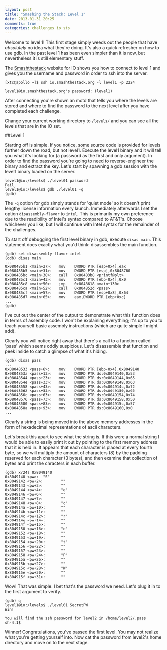 ```yaml
---
layout: post
title: "Smashing the Stack: Level 1"
date: 2013-01-31 20:25
comments: true
categories: challenges io sts
---
```


Welcome to level 1! This first stage simply weeds out the people that have _absolutely_ no idea what they're doing.
It's also a quick refresher on how to use gdb. In the past level 1 has been even simpler than it is now, but nevertheless
it is still elementary stuff.

The [Smashthestack](http://io.smashthestack.org:84/) website for IO shows you how to connect to level 1 and gives you the username
and password in order to ssh into the server.

```
[xtc@apollo ~]$ ssh io.smashthestack.org -l level1 -p 2224

level1@io.smashthestack.org's password: (level1)
```

After connecting you're shown an motd that tells you where the levels are stored and where to find the password to the next level
after you have completed each challenge.

Change your current working directory to `/levels/` and you can see all the levels that are in the IO set.

##Level 1

Starting off is simple. If you notice, some source code is provided for levels further down the road, but not level1.
Execute the level1 binary and it will tell you what it's looking for (a password as the first and only argument).
In order to find the password you're going to need to reverse-engineer the binary and extract the key. Let's start by spawning
a gdb session with the level1 binary loaded on the server.

```
level1@io:/levels$ ./level01 password
Fail.
level1@io:/levels$ gdb ./level01 -q
(gdb)
```

The `-q` option for gdb simply stands for 'quiet mode' so it doesn't print lengthy license information every launch.
Immediately afterwards I set the option `disassembly-flavor` to `intel`. This is primarily my own preference due to the readibility
of Intel's syntax compared to AT&T's. Choose whichever you like, but I will continue with Intel syntax for the remainder of the
challenges.

To start off debugging the first level binary in gdb, execute `disas main`. This statement does exactly what you'd think:
disassembles the main function.

```
(gdb) set disassembly-flavor intel
(gdb) disas main
...
0x080485b1 <main+27>:   mov    DWORD PTR [esp+0x4],eax
0x080485b5 <main+31>:   mov    DWORD PTR [esp],0x8048760
0x080485bc <main+38>:   call   0x80483b8 <printf@plt>
0x080485c1 <main+43>:   mov    DWORD PTR [ebp-0x4],0x0
0x080485c8 <main+50>:   jmp    0x8048618 <main+130>
0x080485ca <main+52>:   call   0x804852d <pass>
0x080485cf <main+57>:   mov    DWORD PTR [esp+0x8],0x64
0x080485d7 <main+65>:   mov    eax,DWORD PTR [ebp+0xc]
...
(gdb)
```

I've cut out the center of the output to demonstrate what this function does in terms of assembly code. I won't be explaining
everything; it's up to you to teach yourself basic assembly instructions (which are quite simple I might add).

Clearly you will notice right away that there's a call to a function called 'pass' which seems oddly suspicious.
Let's disassemble that function and peek inside to catch a glimpse of what it's hiding.

```
(gdb) disas pass
...
0x08048533 <pass+6>:    mov    DWORD PTR [ebp-0x4],0x8049140
0x0804853a <pass+13>:   mov    DWORD PTR ds:0x8049140,0x53
0x08048544 <pass+23>:   mov    DWORD PTR ds:0x8049144,0x65
0x0804854e <pass+33>:   mov    DWORD PTR ds:0x8049148,0x63
0x08048558 <pass+43>:   mov    DWORD PTR ds:0x804914c,0x72
0x08048562 <pass+53>:   mov    DWORD PTR ds:0x8049150,0x65
0x0804856c <pass+63>:   mov    DWORD PTR ds:0x8049154,0x74
0x08048576 <pass+73>:   mov    DWORD PTR ds:0x8049158,0x50
0x08048580 <pass+83>:   mov    DWORD PTR ds:0x804915c,0x57
0x0804858a <pass+93>:   mov    DWORD PTR ds:0x8049160,0x0
...
```

Clearly a string is being moved into the above memory addresses in the form of hexadecimal representations of ascii characters.

Let's break this apart to see what the string is. If this were a normal string I would be able to easily print it out by pointing
to the first memory address that it is held in. It appears that each character is placed at every fourth byte, so we will multiply
the amount of characters (8) by the padding reserved for each character (3 bytes), and then examine that collection of bytes and print
the chracters in each buffer.

```
(gdb) x/24s 0x8049140
0x8049140 <pw>:  "S"
0x8049142 <pw+2>:        ""
0x8049143 <pw+3>:        ""
0x8049144 <pw+4>:        "e"
0x8049146 <pw+6>:        ""
0x8049147 <pw+7>:        ""
0x8049148 <pw+8>:        "c"
0x804914a <pw+10>:       ""
0x804914b <pw+11>:       ""
0x804914c <pw+12>:       "r"
0x804914e <pw+14>:       ""
0x804914f <pw+15>:       ""
0x8049150 <pw+16>:       "e"
0x8049152 <pw+18>:       ""
0x8049153 <pw+19>:       ""
0x8049154 <pw+20>:       "t"
0x8049156 <pw+22>:       ""
0x8049157 <pw+23>:       ""
0x8049158 <pw+24>:       "P"
0x804915a <pw+26>:       ""
0x804915b <pw+27>:       ""
0x804915c <pw+28>:       "W"
0x804915e <pw+30>:       ""
0x804915f <pw+31>:       ""
```

Wow! That was simple. I bet that's the password we need. Let's plug it in to the first argument to verify.

```
(gdb) q
level1@io:/levels$ ./level01 SecretPW
Win!

You will find the ssh password for level2 in /home/level2/.pass
sh-4.1$
```

Winner! Congratulations, you've passed the first level. You may not realize what you're getting yourself into.
Now cat the password from level2's home directory and move on to the next stage.
